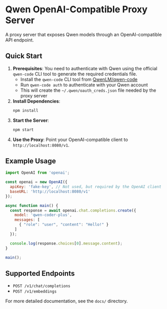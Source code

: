 # Qwen OpenAI-Compatible Proxy Server

A proxy server that exposes Qwen models through an OpenAI-compatible API endpoint.

## Quick Start

1.  **Prerequisites**: You need to authenticate with Qwen using the official `qwen-code` CLI tool to generate the required credentials file.
    *   Install the `qwen-code` CLI tool from [QwenLM/qwen-code](https://github.com/QwenLM/qwen-code)
    *   Run `qwen-code auth` to authenticate with your Qwen account
    *   This will create the `~/.qwen/oauth_creds.json` file needed by the proxy server
2.  **Install Dependencies**:
    ```bash
    npm install
    ```
3.  **Start the Server**:
    ```bash
    npm start
    ```
4.  **Use the Proxy**: Point your OpenAI-compatible client to `http://localhost:8080/v1`.

## Example Usage

```javascript
import OpenAI from 'openai';

const openai = new OpenAI({
  apiKey: 'fake-key', // Not used, but required by the OpenAI client
  baseURL: 'http://localhost:8080/v1'
});

async function main() {
  const response = await openai.chat.completions.create({
    model: 'qwen-coder-plus',
    messages: [
      { "role": "user", "content": "Hello!" }
    ]
  });

  console.log(response.choices[0].message.content);
}

main();
```

## Supported Endpoints

*   `POST /v1/chat/completions`
*   `POST /v1/embeddings`

For more detailed documentation, see the `docs/` directory.